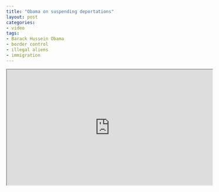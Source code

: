```yaml
---
title: "Obama on suspending deportations"
layout: post
categories:
- video
tags:
- Barack Hussein Obama
- border control
- illegal aliens
- immigration
---
```


<iframe width="560" height="315" src="https://www.youtube.com/embed/TfZ3kaKZoIw?si=Xhw29dRpEQENDnbU" title="Obama on suspending deportations" allow="accelerometer; autoplay; clipboard-write; encrypted-media; gyroscope; picture-in-picture; web-share" referrerpolicy="strict-origin-when-cross-origin" allowfullscreen></iframe>
